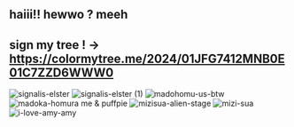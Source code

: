## haiii!! hewwo ?  meeh
## sign my tree ! -> https://colormytree.me/2024/01JFG7412MNB0E01C7ZZD6WWW0
![signalis-elster](https://github.com/user-attachments/assets/fca304ed-0c2c-47fb-abe9-4f439cc2b8f9) ![signalis-elster (1)](https://github.com/user-attachments/assets/e0e90aaf-1122-4535-8664-2fae8def4b1e)
![madohomu-us-btw](https://github.com/user-attachments/assets/2b6fec7f-9c28-438c-afe3-d81358b6fa7e) ![madoka-homura](https://github.com/user-attachments/assets/80519595-a42d-4bd9-9090-a75467571da7) me & puffpie
![mizisua-alien-stage](https://github.com/user-attachments/assets/8b50456e-c272-4326-b3a3-65a4862bcede) ![mizi-sua](https://github.com/user-attachments/assets/f94cbe6f-2e76-48f5-b299-4f8e0e3fa9c4) 
![i-love-amy-amy](https://github.com/user-attachments/assets/8880c786-e52c-4f5d-b686-cec163b4f125) 
